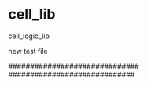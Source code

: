 # cell_lib
cell_logic_lib



new test file 



##############################
#############################
